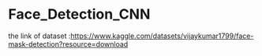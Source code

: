 # Face_Detection_CNN
the link of dataset :https://www.kaggle.com/datasets/vijaykumar1799/face-mask-detection?resource=download
